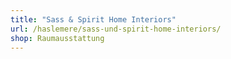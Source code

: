 ```yaml
---
title: "Sass & Spirit Home Interiors"
url: /haslemere/sass-und-spirit-home-interiors/
shop: Raumausstattung
---
```

